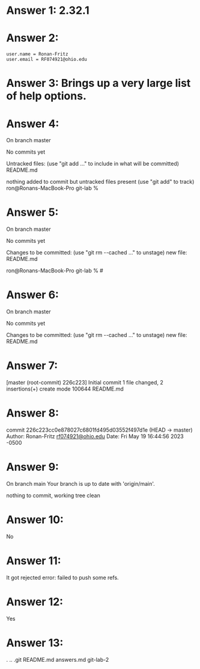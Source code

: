 # Answer 1: 2.32.1
# Answer 2: 
    user.name = Ronan-Fritz
    user.email = RF074921@ohio.edu
# Answer 3: Brings up a very large list of help options.
# Answer 4:
On branch master

No commits yet

Untracked files:
  (use "git add <file>..." to include in what will be committed)
	README.md

nothing added to commit but untracked files present (use "git add" to track)
ron@Ronans-MacBook-Pro git-lab % 
# Answer 5:
On branch master

No commits yet

Changes to be committed:
  (use "git rm --cached <file>..." to unstage)
	new file:   README.md

ron@Ronans-MacBook-Pro git-lab % #
# Answer 6:
On branch master

No commits yet

Changes to be committed:
  (use "git rm --cached <file>..." to unstage)
	new file:   README.md
# Answer 7: 
[master (root-commit) 226c223] Initial commit
 1 file changed, 2 insertions(+)
 create mode 100644 README.md
 # Answer 8:
commit 226c223cc0e878027c6801fd495d03552f497d1e (HEAD -> master)
Author: Ronan-Fritz <rf074921@ohio.edu>
Date:   Fri May 19 16:44:56 2023 -0500
# Answer 9:
On branch main
Your branch is up to date with 'origin/main'.

nothing to commit, working tree clean
# Answer 10:
No
# Answer 11: 
It got rejected 
error: failed to push some refs.
# Answer 12:
Yes
# Answer 13:
.		..		.git		README.md answers.md	git-lab-2
